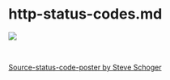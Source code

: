 # http-status-codes.md
![](https://s3-eu-west-1.amazonaws.com/ih-materials/uploads/upload_e7e383bfb87b7fc2f69786a6371ba9d4.png)

<br />

[Source-status-code-poster by Steve Schoger](https://www.steveschoger.com/status-code-poster/)
